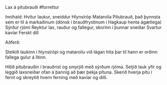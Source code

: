 

Lax á pítubrauði
#forrettur

Innihald:
Hvítur laukur, sneiddur
Hlynsíróp
Matarolía 
Pítubrauð, það þynnsta sem er til á markaðinum (dönsk í brauðfrystinum í Hagkaup henta ágætlega)
Sýrður rjómi 
Reyktur lax, rauður og fallegur, skorinn í þunnar sneiðar
Svartur kavíar
Ferskt dill  




Aðferð:

Steikið laukinn í hlynsírópi og matarolíu við lágan hita þar til hann er orðinn fallega gulur á litinn.

Hitið pítubrauðin í brauðrist og smyrjið með sýrðum rjóma. Setjið lauk yfir og leggið laxsneiðar ofan á þannig að þær þekja pítuna. Skerið hverja pítu í fernt og skreytið hvern ferning með kavíar og dilli.
